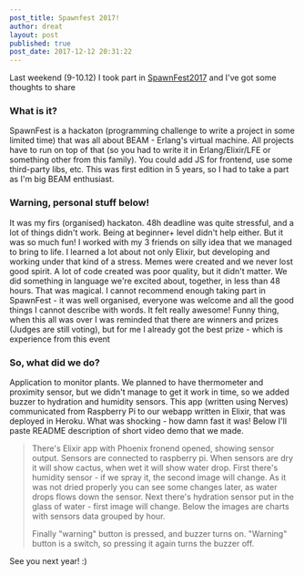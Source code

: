 ```yaml
---
post_title: Spawnfest 2017!
author: dreat
layout: post
published: true
post_date: 2017-12-12 20:31:22
---
```

Last weekend (9-10.12) I took part in <a href="https://spawnfest.github.io/" target="_blank" rel="noopener">SpawnFest2017</a> and I've got some thoughts to share
<h3>What is it?</h3>
SpawnFest is a hackaton (programming challenge to write a project in some limited time) that was all about BEAM - Erlang's virtual machine. All projects have to run on top of that (so you had to write it in Erlang/Elixir/LFE or something other from this family). You could add JS for frontend, use some third-party libs, etc. This was first edition in 5 years, so I had to take a part as I'm big BEAM enthusiast.
<h3>Warning, personal stuff below!</h3>
It was my firs (organised) hackaton. 48h deadline was quite stressful, and a lot of things didn't work. Being at beginner+ level didn't help either. But it was so much fun! I worked with my 3 friends on silly idea that we managed to bring to life. I learned a lot about not only Elixir, but developing and working under that kind of a stress. Memes were created and we never lost good spirit. A lot of code created was poor quality, but it didn't matter. We did something in language we're excited about, together, in less than 48 hours. That was magical. I cannot recommend enough taking part in SpawnFest - it was well organised, everyone was welcome and all the good things I cannot describe with words. It felt really awesome! Funny thing, when this all was over I was reminded that there are winners and prizes (Judges are still voting), but for me I already got the best prize - which is experience from this event
<h3>So, what did we do?</h3>
Application to monitor plants. We planned to have thermometer and proximity sensor, but we didn't manage to get it work in time, so we added buzzer to hydration and humidity sensors. This app (written using Nerves) communicated from Raspberry Pi to our webapp written in Elixir, that was deployed in Heroku. What was shocking - how damn fast it was! Below I'll paste README description of short video demo that we made.
<blockquote>There's Elixir app with Phoenix fronend opened, showing sensor output. Sensors are connected to raspberry pi. When sensors are dry it will show cactus, when wet it will show water drop. First there's humidity sensor - if we spray it, the second image will change. As it was not dried properly you can see some changes later, as water drops flows down the sensor. Next there's hydration sensor put in the glass of water - first image will change. Below the images are charts with sensors data grouped by hour.

Finally "warning" button is pressed, and buzzer turns on. "Warning" button is a switch, so pressing it again turns the buzzer off.
</blockquote>
See you next year! :)
